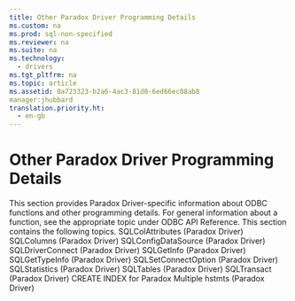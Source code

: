 ```yaml
---
title: Other Paradox Driver Programming Details
ms.custom: na
ms.prod: sql-non-specified
ms.reviewer: na
ms.suite: na
ms.technology: 
  - drivers
ms.tgt_pltfrm: na
ms.topic: article
ms.assetid: 0a723323-b2a6-4ac3-81d0-6ed66ec08ab8
manager:jhubbard
translation.priority.ht: 
  - en-gb
---
```

# Other Paradox Driver Programming Details
<?xml version="1.0" encoding="utf-8"?>
<developerConceptualDocument xmlns="http://ddue.schemas.microsoft.com/authoring/2003/5" xmlns:xlink="http://www.w3.org/1999/xlink" xmlns:xsi="http://www.w3.org/2001/XMLSchema-instance" xsi:schemaLocation="http://ddue.schemas.microsoft.com/authoring/2003/5 http://dduestorage.blob.core.windows.net/ddueschema/developer.xsd">
  <introduction>
    <alert class="note">
      <para>This section provides Paradox Driver-specific information about ODBC functions and other programming details. For general information about a function, see the appropriate topic under <legacyLink xlink:href="b7a49774-f458-44ce-9a04-a0457501405b">ODBC API Reference</legacyLink>.</para>
    </alert>
    <para>This section contains the following topics.  </para>
    <list class="bullet">
      <listItem>
        <para>             <legacyLink xlink:href="bbeef024-d470-4d28-b61b-26997ef41007">SQLColAttributes (Paradox Driver)</legacyLink>           </para>
      </listItem>
      <listItem>
        <para>             <legacyLink xlink:href="d7831c7d-8be9-40a7-bc70-8d89db8fe8c9">SQLColumns (Paradox Driver)</legacyLink>           </para>
      </listItem>
      <listItem>
        <para>             <legacyLink xlink:href="59e84c4e-debe-49d7-b97b-84c736b0c793">SQLConfigDataSource (Paradox Driver)</legacyLink>           </para>
      </listItem>
      <listItem>
        <para>             <legacyLink xlink:href="c2ba486e-5e01-4e67-adb1-68511f5f0206">SQLDriverConnect (Paradox Driver)</legacyLink>           </para>
      </listItem>
      <listItem>
        <para>             <legacyLink xlink:href="43aab762-68f4-4128-b8f5-8878ea5f1258">SQLGetInfo (Paradox Driver)</legacyLink>           </para>
      </listItem>
      <listItem>
        <para>             <legacyLink xlink:href="e65063c7-ba9e-4cf0-ac13-4bb5bd2937db">SQLGetTypeInfo (Paradox Driver)</legacyLink>           </para>
      </listItem>
      <listItem>
        <para>             <legacyLink xlink:href="050ee2be-594e-4dbd-af67-8b6aae756cd1">SQLSetConnectOption (Paradox Driver)</legacyLink>           </para>
      </listItem>
      <listItem>
        <para>             <legacyLink xlink:href="886cab83-d599-4fbc-9c88-e8cb833aac4b">SQLStatistics (Paradox Driver)</legacyLink>           </para>
      </listItem>
      <listItem>
        <para>             <legacyLink xlink:href="d68adad6-97bd-4b47-bcf9-0102aafb00d4">SQLTables (Paradox Driver)</legacyLink>           </para>
      </listItem>
      <listItem>
        <para>             <legacyLink xlink:href="1d7f0c4c-f092-4bbb-9643-f7c9d07ed1af">SQLTransact (Paradox Driver)</legacyLink>           </para>
      </listItem>
      <listItem>
        <para>             <legacyLink xlink:href="6472bd69-b931-4bc2-a9bf-f1873ed4cdfe">CREATE INDEX for Paradox</legacyLink>           </para>
      </listItem>
      <listItem>
        <para>             <legacyLink xlink:href="66aecd94-092d-43d4-9583-74f5e2990eac">Multiple hstmts (Paradox Driver)</legacyLink>           </para>
      </listItem>
    </list>
  </introduction>
  <relatedTopics />
</developerConceptualDocument>
